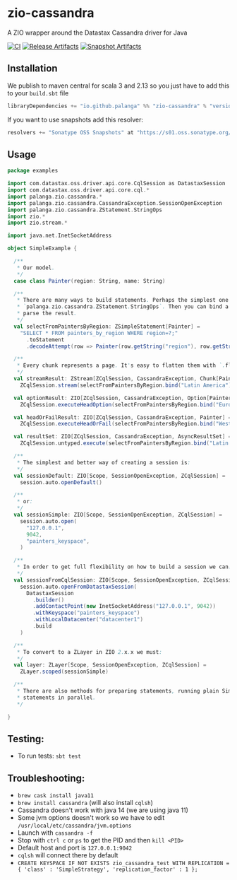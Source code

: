 zio-cassandra
=============

A ZIO wrapper around the Datastax Cassandra driver for Java

[![CI][Badge-CI]][Link-CI]
[![Release Artifacts][Badge-SonatypeReleases]][Link-SonatypeReleases]
[![Snapshot Artifacts][Badge-SonatypeSnapshots]][Link-SonatypeSnapshots]

Installation
------------

We publish to maven central for scala 3 and 2.13 so you just have to add this to your `build.sbt` file

```sbt
libraryDependencies += "io.github.palanga" %% "zio-cassandra" % "version"
```

If you want to use snapshots add this resolver:
```sbt
resolvers += "Sonatype OSS Snapshots" at "https://s01.oss.sonatype.org/content/repositories/snapshots"
```

Usage
-----

```scala
package examples

import com.datastax.oss.driver.api.core.CqlSession as DatastaxSession
import com.datastax.oss.driver.api.core.cql.*
import palanga.zio.cassandra.*
import palanga.zio.cassandra.CassandraException.SessionOpenException
import palanga.zio.cassandra.ZStatement.StringOps
import zio.*
import zio.stream.*

import java.net.InetSocketAddress

object SimpleExample {

  /**
   * Our model.
   */
  case class Painter(region: String, name: String)

  /**
   * There are many ways to build statements. Perhaps the simplest one is using `toStatement` String syntax under
   * `palanga.zio.cassandra.ZStatement.StringOps`. Then you can bind a decoder to the statement so it will automatically
   * parse the result.
   */
  val selectFromPaintersByRegion: ZSimpleStatement[Painter] =
    "SELECT * FROM painters_by_region WHERE region=?;"                               // String
      .toStatement                                                                   // ZSimpleStatement[Row]
      .decodeAttempt(row => Painter(row.getString("region"), row.getString("name"))) // ZSimpleStatement[Painter]

  /**
   * Every chunk represents a page. It's easy to flatten them with `.flattenChunks`.
   */
  val streamResult: ZStream[ZCqlSession, CassandraException, Chunk[Painter]] =
    ZCqlSession.stream(selectFromPaintersByRegion.bind("Latin America"))

  val optionResult: ZIO[ZCqlSession, CassandraException, Option[Painter]] =
    ZCqlSession.executeHeadOption(selectFromPaintersByRegion.bind("Europe"))

  val headOrFailResult: ZIO[ZCqlSession, CassandraException, Painter] =
    ZCqlSession.executeHeadOrFail(selectFromPaintersByRegion.bind("West Pacific"))

  val resultSet: ZIO[ZCqlSession, CassandraException, AsyncResultSet] =
    ZCqlSession.untyped.execute(selectFromPaintersByRegion.bind("Latin America"))

  /**
   * The simplest and better way of creating a session is:
   */
  val sessionDefault: ZIO[Scope, SessionOpenException, ZCqlSession] =
    session.auto.openDefault()

  /**
   * or:
   */
  val sessionSimple: ZIO[Scope, SessionOpenException, ZCqlSession] =
    session.auto.open(
      "127.0.0.1",
      9042,
      "painters_keyspace",
    )

  /**
   * In order to get full flexibility on how to build a session we can:
   */
  val sessionFromCqlSession: ZIO[Scope, SessionOpenException, ZCqlSession] =
    session.auto.openFromDatastaxSession(
      DatastaxSession
        .builder()
        .addContactPoint(new InetSocketAddress("127.0.0.1", 9042))
        .withKeyspace("painters_keyspace")
        .withLocalDatacenter("datacenter1")
        .build
    )

  /**
   * To convert to a ZLayer in ZIO 2.x.x we must:
   */
  val layer: ZLayer[Scope, SessionOpenException, ZCqlSession] =
    ZLayer.scoped(sessionSimple)

  /**
   * There are also methods for preparing statements, running plain SimpleStatements or BoundStatements, and for running
   * statements in parallel.
   */

}

```

Testing:
--------

* To run tests: `sbt test`

Troubleshooting:
----------------

* `brew cask install java11`
* `brew install cassandra` (will also install `cqlsh`)
* Cassandra doesn't work with java 14 (we are using java 11)
* Some jvm options doesn't work so we have to edit `/usr/local/etc/cassandra/jvm.options`
* Launch with `cassandra -f`
* Stop with `ctrl c` or `ps` to get the PID and then `kill <PID>`
* Default host and port is `127.0.0.1:9042`
* `cqlsh` will connect there by default
* `CREATE KEYSPACE IF NOT EXISTS zio_cassandra_test WITH REPLICATION = { 'class' : 'SimpleStrategy', 'replication_factor' : 1 };`



[Link-CI]: https://github.com/palanga/zio-cassandra/actions/workflows/ci.yml "CI"
[Badge-CI]: https://github.com/palanga/zio-cassandra/actions/workflows/ci.yml/badge.svg "CI"


[Link-SonatypeReleases]: https://s01.oss.sonatype.org/content/repositories/releases/io/github/palanga/zio-cassandra_3/ "Sonatype Releases"
[Badge-SonatypeReleases]: https://img.shields.io/nexus/r/https/s01.oss.sonatype.org/io.github.palanga/zio-cassandra_3.svg "Sonatype Releases"

[Link-SonatypeSnapshots]: https://s01.oss.sonatype.org/content/repositories/snapshots/io/github/palanga/zio-cassandra_3/ "Sonatype Snapshots"
[Badge-SonatypeSnapshots]: https://img.shields.io/nexus/s/https/s01.oss.sonatype.org/io.github.palanga/zio-cassandra_3.svg "Sonatype Snapshots"

